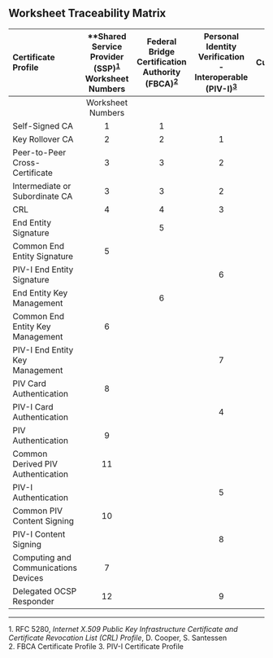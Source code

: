 

## Worksheet Traceability Matrix

| **Certificate Profile**           | **Shared<BR>Service<BR>Provider (SSP)<sup>[1](#1)</sup> Worksheet Numbers  | **Federal<BR>Bridge<BR>Certification<BR>Authority (FBCA)<sup>[2](#2)</sup>**     | **Personal<BR>Identity<BR>Verification<BR>- Interoperable<BR>(PIV-I)<sup>[3](#3)</sup>**     | **Current**   |
| :----------------------------------  | :---------:  | :-----------:    | :-----------:      | :-----------:      |
|                       | Worksheet Numbers                                     |
| Self-Signed CA                       | 1            | 1                |               | 1             |
| Key Rollover CA                      | 2             | 2               |  1            | 2             |
| Peer-to-Peer Cross-Certificate       | 3             | 3                |  2            | 3             |
| Intermediate or Subordinate CA       | 3              | 3               |  2            | 4             |
| CRL                                  | 4              | 4               |  3            | 5             |
| End Entity Signature       |                | 5        |                 | 6             |
| Common End Entity Signature       | 5              |              |               | 7             |
| PIV-I End Entity Signature       |                |              |  6            | 8             |
| End Entity Key Management       |                |  6           |               | 9             |
| Common End Entity Key Management       | 6               |             |               | 10             |
| PIV-I End Entity Key Management       |                |             | 7              | 11             |
| PIV Card Authentication       | 8               |             |               | 12             |
| PIV-I Card Authentication       |                |             |  4             | 13             |
| PIV Authentication       |  9              |             |               | 14             |
| Common Derived PIV Authentication       |  11              |             |               | 15             |
| PIV-I Authentication       |                |             |  5             | 16             |
| Common PIV Content Signing       | 10               |             |               | 17             |
| PIV-I Content Signing       |                |             |  8             | 18             |
| Computing and Communications Devices       | 7               |             |               | 19             |
| Delegated OCSP Responder       | 12               |             | 9             | 20             |


------------
<a name="1">1</a>. RFC 5280, _Internet X.509 Public Key Infrastructure Certificate and Certificate Revocation List (CRL) Profile_, D. Cooper, S. Santessen<BR>
<a name="2">2</a>. FBCA Certificate Profile
<a name="3">3</a>. PIV-I Certificate Profile

